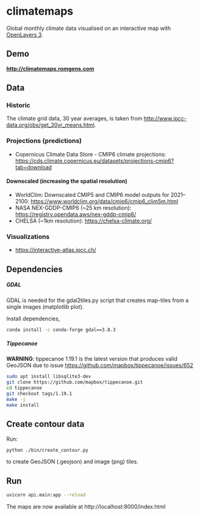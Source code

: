 # climatemaps
Global monthly climate data visualised on an interactive map with [OpenLayers 3](https://github.com/openlayers/ol3).

## Demo
**http://climatemaps.romgens.com**

## Data

### Historic
The climate grid data, 30 year averages, is taken from http://www.ipcc-data.org/obs/get_30yr_means.html.

### Projections (predictions)
- Copernicus Climate Data Store - CMIP6 climate projections:
https://cds.climate.copernicus.eu/datasets/projections-cmip6?tab=download

#### Downscaled (increasing the spatial resolution)
- WorldClim: Downscaled CMIP5 and CMIP6 model outputs for 2021–2100: https://www.worldclim.org/data/cmip6/cmip6_clim5m.html
- NASA NEX-GDDP-CMIP6  (~25 km resolution): https://registry.opendata.aws/nex-gddp-cmip6/
- CHELSA (~1km resolution): https://chelsa-climate.org/

### Visualizations
- https://interactive-atlas.ipcc.ch/

## Dependencies

##### GDAL
GDAL is needed for the gdal2tiles.py script that creates map-tiles from a single images (matplotlib plot).

Install dependencies,
```bash
conda install -c conda-forge gdal==3.8.3
```

##### Tippecanoe
**WARNING**: tippecanoe 1.19.1 is the latest version that produces valid GeoJSON due to issue https://github.com/mapbox/tippecanoe/issues/652

```bash
sudo apt install libsqlite3-dev
git clone https://github.com/mapbox/tippecanoe.git
cd tippecanoe
git checkout tags/1.19.1
make -j
make install
```

## Create contour data
Run:
```bash
python ./bin/create_contour.py
```

to create GeoJSON (.geojson) and image (png) tiles.

## Run
```bash
uvicorn api.main:app --reload
```

The maps are now available at http://localhost:8000/index.html
